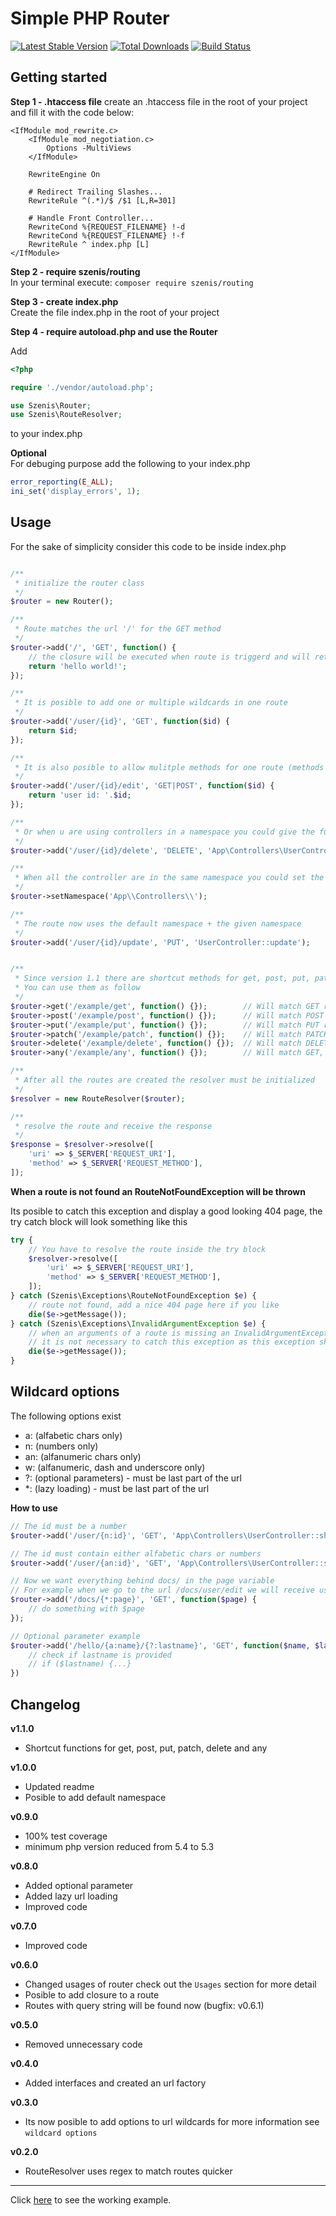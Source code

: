 # Simple PHP Router

[![Latest Stable Version](https://poser.pugx.org/szenis/routing/v/stable)](https://packagist.org/packages/szenis/routing)
[![Total Downloads](https://poser.pugx.org/szenis/routing/downloads)](https://packagist.org/packages/szenis/routing)
[![Build Status](https://travis-ci.org/stein189/Simple-PHP-Router.svg?branch=master)](https://travis-ci.org/stein189/Simple-PHP-Router)

<h2>Getting started</h2>

<b>Step 1 - .htaccess file</b>
create an .htaccess file in the root of your project and fill it with the code below:
```
<IfModule mod_rewrite.c>
    <IfModule mod_negotiation.c>
        Options -MultiViews
    </IfModule>

    RewriteEngine On

    # Redirect Trailing Slashes...
    RewriteRule ^(.*)/$ /$1 [L,R=301]

    # Handle Front Controller...
    RewriteCond %{REQUEST_FILENAME} !-d
    RewriteCond %{REQUEST_FILENAME} !-f
    RewriteRule ^ index.php [L]
</IfModule>
```

<b>Step 2 - require szenis/routing</b><br/>
In your terminal execute: ``composer require szenis/routing``

<b>Step 3 - create index.php</b><br/>
Create the file index.php in the root of your project

<b>Step 4 - require autoload.php and use the Router</b><br/>

Add 
```php
<?php

require './vendor/autoload.php';

use Szenis\Router;
use Szenis\RouteResolver;

```
to your index.php

<b>Optional</b><br/>
For debuging purpose add the following to your index.php
```php
error_reporting(E_ALL);
ini_set('display_errors', 1);
```

<h2>Usage</h2>
For the sake of simplicity consider this code to be inside index.php

```php

/**
 * initialize the router class
 */
$router = new Router();

/**
 * Route matches the url '/' for the GET method
 */
$router->add('/', 'GET', function() {
    // the closure will be executed when route is triggerd and will return 'hello world'
    return 'hello world!'; 
});

/**
 * It is posible to add one or multiple wildcards in one route
 */
$router->add('/user/{id}', 'GET', function($id) {
    return $id;
});

/**
 * It is also posible to allow mulitple methods for one route (methods should be separated with a '|')
 */
$router->add('/user/{id}/edit', 'GET|POST', function($id) {
    return 'user id: '.$id;
});

/**
 * Or when u are using controllers in a namespace you could give the full path to a controller (controller::action)
 */
$router->add('/user/{id}/delete', 'DELETE', 'App\Controllers\UserController::delete');

/**
 * When all the controller are in the same namespace you could set the default namespace like so
 */
$router->setNamespace('App\\Controllers\\');

/**
 * The route now uses the default namespace + the given namespace
 */
$router->add('/user/{id}/update', 'PUT', 'UserController::update');


/**
 * Since version 1.1 there are shortcut methods for get, post, put, patch, delete and any.
 * You can use them as follow
 */
$router->get('/example/get', function() {});        // Will match GET requests
$router->post('/example/post', function() {});      // Will match POST requests
$router->put('/example/put', function() {});        // Will match PUT requests
$router->patch('/example/patch', function() {});    // Will match PATCH requests
$router->delete('/example/delete', function() {});  // Will match DELETE requests
$router->any('/example/any', function() {});        // Will match GET, POST, PUT, PATCH, DELETE requests

/**
 * After all the routes are created the resolver must be initialized
 */
$resolver = new RouteResolver($router);

/**
 * resolve the route and receive the response
 */
$response = $resolver->resolve([
	'uri' => $_SERVER['REQUEST_URI'],
	'method' => $_SERVER['REQUEST_METHOD'],
]);
```

<b>When a route is not found an RouteNotFoundException will be thrown</b>
<p>Its posible to catch this exception and display a good looking 404 page, the try catch block will look something like this</p>

```php
try {
    // You have to resolve the route inside the try block
    $resolver->resolve([
        'uri' => $_SERVER['REQUEST_URI'],
        'method' => $_SERVER['REQUEST_METHOD'],
    ]);
} catch (Szenis\Exceptions\RouteNotFoundException $e) {
    // route not found, add a nice 404 page here if you like 
    die($e->getMessage());
} catch (Szenis\Exceptions\InvalidArgumentException $e) {
    // when an arguments of a route is missing an InvalidArgumentException will be thrown 
    // it is not necessary to catch this exception as this exception should never occur in production
    die($e->getMessage());
}
```

<h2>Wildcard options</h2>
The following options exist
<ul>
    <li>a: (alfabetic chars only)</li>
    <li>n: (numbers only)</li>
    <li>an: (alfanumeric chars only)</li>
    <li>w: (alfanumeric, dash and underscore only)</li>
    <li>?: (optional parameters) - must be last part of the url</li>
    <li>*: (lazy loading) - must be last part of the url</li>
</ul>

<b>How to use</b>
</p>

```php
// The id must be a number
$router->add('/user/{n:id}', 'GET', 'App\Controllers\UserController::show');

// The id must contain either alfabetic chars or numbers
$router->add('/user/{an:id}', 'GET', 'App\Controllers\UserController::show');

// Now we want everything behind docs/ in the page variable
// For example when we go to the url /docs/user/edit we will receive user/edit in the page variable
$router->add('/docs/{*:page}', 'GET', function($page) {
    // do something with $page
});

// Optional parameter example
$router->add('/hello/{a:name}/{?:lastname}', 'GET', function($name, $lastname = null) {
    // check if lastname is provided
    // if ($lastname) {...}
})
```

<h2>Changelog</h2>

<b>v1.1.0</b>
- Shortcut functions for get, post, put, patch, delete and any

<b>v1.0.0</b>
- Updated readme
- Posible to add default namespace

<b>v0.9.0</b>
- 100% test coverage
- minimum php version reduced from 5.4 to 5.3

<b>v0.8.0</b>
- Added optional parameter
- Added lazy url loading
- Improved code

<b>v0.7.0</b>
- Improved code

<b>v0.6.0</b>
- Changed usages of router check out the ``Usages`` section for more detail
- Posible to add closure to a route
- Routes with query string will be found now (bugfix: v0.6.1)

<b>v0.5.0</b>
- Removed unnecessary code

<b>v0.4.0</b>
- Added interfaces and created an url factory

<b>v0.3.0</b>
- Its now posible to add options to url wildcards for more information see `wildcard options`

<b>v0.2.0</b>
- RouteResolver uses regex to match routes quicker

<hr/>

Click <a href="https://github.com/stein189/SimpleRoutingExample/tree/master">here</a> to see the working example.
